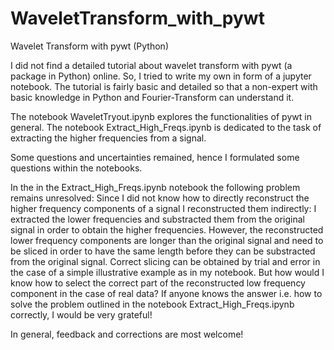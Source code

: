 # WaveletTransform_with_pywt
Wavelet Transform with pywt (Python)

I did not find a detailed tutorial about wavelet transform with pywt (a package in Python) online. So, I tried to write my own in form of a jupyter notebook. The tutorial is fairly basic and detailed so that a non-expert with basic knowledge in Python and Fourier-Transform can understand it. 

The notebook WaveletTryout.ipynb explores the functionalities of pywt in general.
The notebook Extract_High_Freqs.ipynb is dedicated to the task of extracting the higher frequencies from a signal. 

Some questions and uncertainties remained, hence I formulated some questions within the notebooks. 

In the in the Extract_High_Freqs.ipynb notebook the following problem remains unresolved: 
Since I did not know how to directly reconstruct the higher frequency components of a signal I reconstructed them indirectly: I extracted the lower frequencies and substracted them from the original signal in order to obtain the higher frequencies. 
However, the reconstructed lower frequency components are longer than the original signal and need to be sliced in order to have the same length before they can be substracted from the original signal. Correct slicing can be obtained by trial and error in the case of a simple illustrative example as in my notebook. But how would I know how to select the correct part of the reconstructed low frequency component in the case of real data? 
If anyone knows the answer i.e. how to solve the problem outlined in the notebook Extract_High_Freqs.ipynb correctly, I would be very grateful!

In general, feedback and corrections are most welcome!
